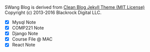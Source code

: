 SWang Blog is derived from [Clean Blog Jekyll Theme (MIT License)](https://github.com/BlackrockDigital/startbootstrap-clean-blog-jekyll/)
Copyright (c) 2013-2016 Blackrock Digital LLC.

-[x] Mysql Note
-[x] COMP221 Note
-[x] Django Note
-[x] Course File @ MAC
-[x] React Note
